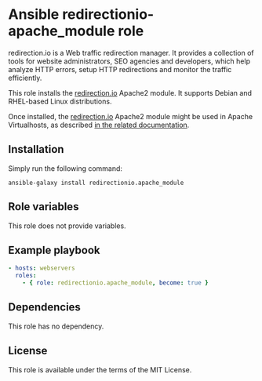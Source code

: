 # Ansible redirectionio-apache_module role

redirection.io is a Web traffic redirection manager. It provides a collection of tools for website administrators, SEO agencies and developers, which help analyze HTTP errors, setup HTTP redirections and monitor the traffic efficiently.

This role installs the [redirection.io](https://redirection.io/) Apache2 module. It supports Debian and RHEL-based Linux distributions.

Once installed, the [redirection.io](https://redirection.io/) Apache2 module might be used in Apache Virtualhosts, as
described [in the related documentation](https://redirection.io/documentation/developer-documentation/apache-module#configuration).

## Installation

Simply run the following command:

```
ansible-galaxy install redirectionio.apache_module
```

## Role variables

This role does not provide variables.

## Example playbook

```yml
- hosts: webservers
  roles:
    - { role: redirectionio.apache_module, become: true }
```

## Dependencies

This role has no dependency.

## License

This role is available under the terms of the MIT License.
